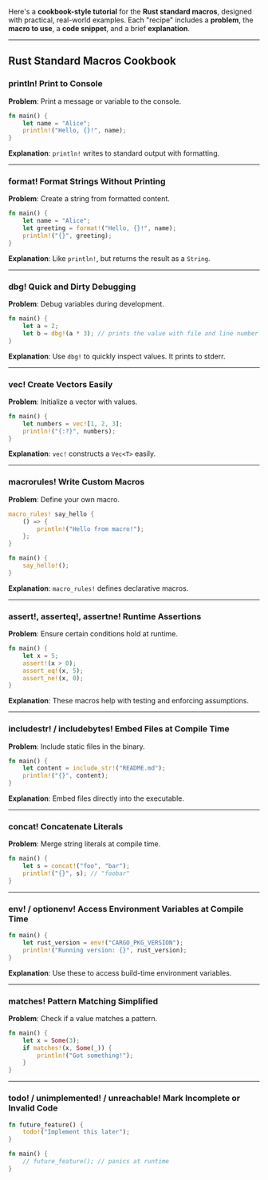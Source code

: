 Here's a **cookbook-style tutorial** for the **Rust standard macros**, designed with practical, real-world examples. Each "recipe" includes a **problem**, the **macro to use**, a **code snippet**, and a brief **explanation**.

---

## Rust Standard Macros Cookbook

### println! Print to Console

**Problem**: Print a message or variable to the console.

```rust
fn main() {
    let name = "Alice";
    println!("Hello, {}!", name);
}
```

**Explanation**: `println!` writes to standard output with formatting.

---

### format! Format Strings Without Printing

**Problem**: Create a string from formatted content.

```rust
fn main() {
    let name = "Alice";
    let greeting = format!("Hello, {}!", name);
    println!("{}", greeting);
}
```

**Explanation**: Like `println!`, but returns the result as a `String`.

---

### dbg! Quick and Dirty Debugging

**Problem**: Debug variables during development.

```rust
fn main() {
    let a = 2;
    let b = dbg!(a * 3); // prints the value with file and line number
}
```

**Explanation**: Use `dbg!` to quickly inspect values. It prints to stderr.

---

### vec! Create Vectors Easily

**Problem**: Initialize a vector with values.

```rust
fn main() {
    let numbers = vec![1, 2, 3];
    println!("{:?}", numbers);
}
```

**Explanation**: `vec!` constructs a `Vec<T>` easily.

---

### macrorules! Write Custom Macros

**Problem**: Define your own macro.

```rust
macro_rules! say_hello {
    () => {
        println!("Hello from macro!");
    };
}

fn main() {
    say_hello!();
}
```

**Explanation**: `macro_rules!` defines declarative macros.

---

### assert!, asserteq!, assertne! Runtime Assertions

**Problem**: Ensure certain conditions hold at runtime.

```rust
fn main() {
    let x = 5;
    assert!(x > 0);
    assert_eq!(x, 5);
    assert_ne!(x, 0);
}
```

**Explanation**: These macros help with testing and enforcing assumptions.

---

### includestr! / includebytes! Embed Files at Compile Time

**Problem**: Include static files in the binary.

```rust
fn main() {
    let content = include_str!("README.md");
    println!("{}", content);
}
```

**Explanation**: Embed files directly into the executable.

---

### concat! Concatenate Literals

**Problem**: Merge string literals at compile time.

```rust
fn main() {
    let s = concat!("foo", "bar");
    println!("{}", s); // "foobar"
}
```

---

### env! / optionenv! Access Environment Variables at Compile Time

```rust
fn main() {
    let rust_version = env!("CARGO_PKG_VERSION");
    println!("Running version: {}", rust_version);
}
```

**Explanation**: Use these to access build-time environment variables.

---

### matches! Pattern Matching Simplified

**Problem**: Check if a value matches a pattern.

```rust
fn main() {
    let x = Some(3);
    if matches!(x, Some(_)) {
        println!("Got something!");
    }
}
```

---

### todo! / unimplemented! / unreachable! Mark Incomplete or Invalid Code

```rust
fn future_feature() {
    todo!("Implement this later");
}

fn main() {
    // future_feature(); // panics at runtime
}
```